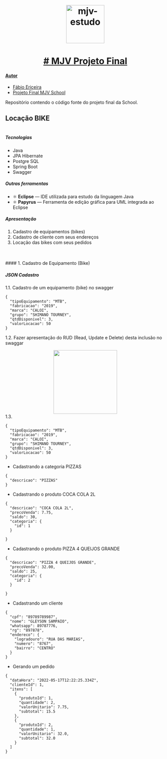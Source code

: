 <h1 align="center">
<br>
  <a href="https://www.mjvinnovation.com/pt-br/quem-somos/">
  <img src="https://www.mjvinnovation.com/wp-content/uploads/2020/12/mjv-icons-who-we-are-timeline-09-160x160.png" alt="mjv-estudo" width="120">
<br>

</h1>
<h1 align="center">
# MJV Projeto Final

#### Autor

- [Fábio Ericeira](https://github.com/FabioEriceira)
- [Projeto Final MJV School](https://github.com/FabioEriceira/mjv-java-school/tree/main/mjv-projeto-final)

Repositório contendo o código fonte do projeto final da School.
<h2>
Locação BIKE 
</h2>
<h1>

##### Tecnologias

* Java
* JPA Hibernate
* Postgre SQL
* Spring Boot
* Swagger

##### Outras ferramentas

- ⚛️ **Eclipse** — IDE utilizada para estudo da linguagem Java
- ⚛️ **Papyrus** — Ferramenta de edição gráfica para UML integrada ao Eclipse


##### Apresentação

1. Cadastro de equipamentos (bikes)
2. Cadastro de cliente com seus endereços
3. Locação das bikes com seus pedidos
<br>
<br>
#### 1. Cadastro de Equipamento (Bike)

##### JSON Cadastro
1.1. Cadastro de um equipamento (bike) no swagger

```
{
  "tipoEquipamento": "MTB",
  "fabricacao": "2019",
  "marca": "CALOI",
  "grupo": "SHIMANO TOURNEY",
  "qtdDisponivel": 3,
  "valorLocacao": 50
}
```

1.2. Fazer apresentação do RUD (Read, Update e Delete) desta inclusão no swaggar
<div align="center">
  <img src="https://user-images.githubusercontent.com/96257601/169022749-5079619b-801d-41fa-a738-570728714cd2.jpg" width="200px" />
 </div>
1.3. 


```
{
  "tipoEquipamento": "MTB",
  "fabricacao": "2019",
  "marca": "CALOI",
  "grupo": "SHIMANO TOURNEY",
  "qtdDisponivel": 3,
  "valorLocacao": 50
}
```





* Cadastrando a categoria PIZZAS

```
{
  "descricao": "PIZZAS"
}
```

* Cadastrando o produto COCA COLA 2L

```
{
  "descricao": "COCA COLA 2L",
  "precoVenda": 7.75,
  "saldo": 30,
  "categoria": {
    "id": 1
  }
  
}
```

* Cadastrando o produto PIZZA 4 QUEIJOS GRANDE

```
{
  "descricao": "PIZZA 4 QUEIJOS GRANDE",
  "precoVenda": 32.00,
  "saldo": 25,
  "categoria": {
    "id": 2
  }
  
}
```

* Cadastrando um cliente

```
{
  "cpf": "89789789987",
  "nome": "GLEYSON SAMPAIO",
  "whatsapp": 89787776,
  "rg": "897878",
  "endereco": {
    "logradouro": "RUA DAS MARIAS",
    "numero": "8767",
    "bairro": "CENTRO"
  }
}

```


* Gerando um pedido

```
{
  "dataHora": "2022-05-17T12:22:25.334Z",
  "clienteId": 1,
  "itens": [
    {
      "produtoId": 1,
      "quantidade": 2,
      "valorUnitario": 7.75,
      "subtotal": 15.5
    },
    {
      "produtoId": 2,
      "quantidade": 1,
      "valorUnitario": 32.0,
      "subtotal": 32.0
    }
  ]
}

```
